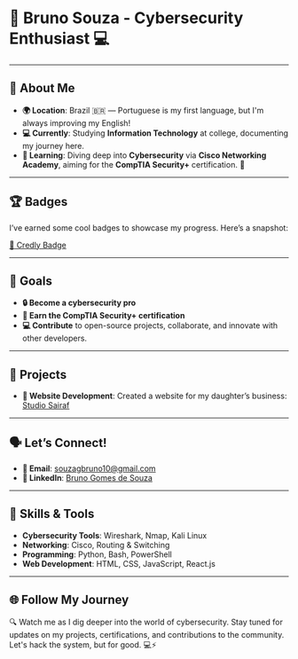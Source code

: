 # 👾 **Bruno Souza** - Cybersecurity Enthusiast 💻

---

## 🚀 **About Me**
- **🌍 Location**: Brazil 🇧🇷 — Portuguese is my first language, but I'm always improving my English!
- **💻 Currently**: Studying **Information Technology** at college, documenting my journey here.
- **🌱 Learning**: Diving deep into **Cybersecurity** via **Cisco Networking Academy**, aiming for the **CompTIA Security+** certification. 🔐

---

## 🏆 **Badges**
I’ve earned some cool badges to showcase my progress. Here’s a snapshot:

[🔗 Credly Badge](https://www.credly.com/badges/f1b8acba-f8c2-4b31-aab7-df80cd6117ba/public_url)

---

## 🎯 **Goals**
- **🔒 Become a cybersecurity pro**
- **📜 Earn the CompTIA Security+ certification**
- **💻 Contribute** to open-source projects, collaborate, and innovate with other developers.

---

## 🔧 **Projects**
- **💛 Website Development**: Created a website for my daughter’s business: [Studio Sairaf](https://www.studiosairaf.com.br)

---

## 🗣️ **Let’s Connect!**
- **📧 Email**: [souzagbruno10@gmail.com](mailto:souzagbruno10@gmail.com)
- **🔗 LinkedIn**: [Bruno Gomes de Souza](https://www.linkedin.com/in/bruno-gomes-de-souza-350830349/)

---

## 🔐 **Skills & Tools**
- **Cybersecurity Tools**: Wireshark, Nmap, Kali Linux
- **Networking**: Cisco, Routing & Switching
- **Programming**: Python, Bash, PowerShell
- **Web Development**: HTML, CSS, JavaScript, React.js

---

## 🌐 **Follow My Journey**
🔍 Watch me as I dig deeper into the world of cybersecurity. Stay tuned for updates on my projects, certifications, and contributions to the community. Let's hack the system, but for good. 💻⚡

